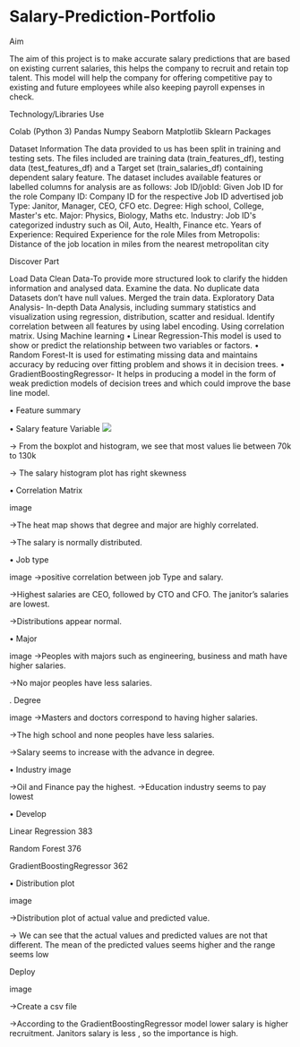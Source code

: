 # Salary-Prediction-Portfolio
 Aim

The aim of this project is to make accurate salary predictions that are based on existing current salaries, this helps the company to recruit and retain top talent. This model will help the company for offering competitive pay to existing and future employees while also keeping payroll expenses in check.


Technology/Libraries Use

Colab (Python 3)
Pandas
Numpy
Seaborn
Matplotlib
Sklearn Packages


Dataset Information
The data provided to us has been split in training and testing sets. The files included are training data (train_features_df), testing data (test_features_df) and a Target set (train_salaries_df) containing dependent salary feature.
The dataset includes available features or labelled columns for analysis are as follows:
Job ID/jobId: Given Job ID for the role
Company ID: Company ID for the respective Job ID advertised
job Type: Janitor, Manager, CEO, CFO etc.
Degree: High school, College, Master's etc.
Major: Physics, Biology, Maths etc.
Industry: Job ID's categorized industry such as Oil, Auto, Health, Finance etc.
Years of Experience: Required Experience for the role
Miles from Metropolis: Distance of the job location in miles from the nearest metropolitan city


Discover Part

Load Data
Clean Data-To provide more structured look to clarify the hidden information and analysed data.
Examine the data.
No duplicate data
Datasets don’t have null values.
Merged the train data.
Exploratory Data Analysis- In-depth Data Analysis, including summary statistics and visualization using regression, distribution, scatter and residual.
Identify correlation between all features by using label encoding.
Using correlation matrix.
Using Machine learning
• Linear Regression-This model is used to show or predict the relationship between two variables or factors.
• Random Forest-It is used for estimating missing data and maintains accuracy by reducing over fitting problem and shows it in decision trees.
• GradientBoostingRegressor- It helps in producing a model in the form of weak prediction models of decision trees and which could improve the base line model.

• Feature summary

• Salary feature Variable
![](images/https://github.com/rathsandhya1/Salary-Prediction-Portfolio%20spaces.png)


-> From the boxplot and histogram, we see that most values lie between 70k to 130k

-> The salary histogram plot has right skewness



• Correlation Matrix

image

->The heat map shows that degree and major are highly correlated.

->The salary is normally distributed.


• Job type

image
->positive correlation between job Type and salary.

->Highest salaries are CEO, followed by CTO and CFO. The janitor’s salaries are lowest.

->Distributions appear normal.


• Major

image
->Peoples with majors such as engineering, business and math have higher salaries.

->No major peoples have less salaries.

. Degree

image
->Masters and doctors correspond to having higher salaries.

->The high school and none peoples have less salaries.

->Salary seems to increase with the advance in degree.


• Industry
image

->Oil and Finance pay the highest.
->Education industry seems to pay lowest
 
• Develop

Linear Regression 383

Random Forest 376

GradientBoostingRegressor 362

• Distribution plot

image

->Distribution plot of actual value and predicted value.

-> We can see that the actual values and predicted values are not that different. The mean of the predicted values seems higher and the range seems low
 
Deploy

image

->Create a csv file

->According to the GradientBoostingRegressor model lower salary is higher recruitment. Janitors salary is less , so the importance is high.
